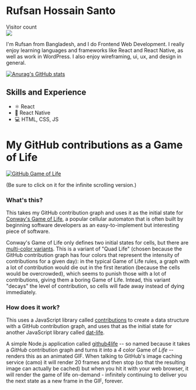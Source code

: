 # Rufsan Hossain Santo
<p> 
  Visitor count<br>
  <img src="https://profile-counter.glitch.me/RufsanHossain/count.svg" />
</p>

I'm Rufsan from Bangladesh, and I do Frontend Web Development. I really enjoy learning languages and frameworks like React and React Native, as well as work in WordPress. I also enjoy wireframing, ui, ux, and design in general.

[![Anurag's GitHub stats](https://github-readme-stats.vercel.app/api?username=RufsanHossain&show_icons=true&theme=github_dark)](https://github.com/anuraghazra/github-readme-stats)

## Skills and Experience
* ⚛ React
* 📱 React Native
* 💻 HTML, CSS, JS

# My GitHub contributions as a Game of Life

[![GitHub Game of Life](https://github4life.herokuapp.com/ethomson.gif?z=6)](https://github4life.herokuapp.com/RufsanHossain)

(Be sure to click on it for the infinite scrolling version.)

### What's this?

This takes my GitHub contribution graph and uses it as the initial state for [Conway's Game of Life](https://en.wikipedia.org/wiki/Conway%27s_Game_of_Life), a popular cellular automaton that is often built by beginning software developers as an easy-to-implement but interesting piece of software.

Conway's Game of Life only defines two initial states for cells, but there are [multi-color variants](https://conwaylife.com/ref/mniemiec/color.htm).  This is a variant of "Quad Life" (chosen because the GitHub contribution graph has four colors that represent the intensity of contributions for a given day): in the typical Game of Life rules, a graph with a lot of contribution would die out in the first iteration (because the cells would be overcrowded), which seems to punish those with a lot of contributions, giving them a boring Game of Life.  Intead, this variant "decays" the level of contribution, so cells will fade away instead of dying immediately.

### How does it work?

This uses a JavaScript library called [contributions](https://npmjs.com/contributions) to create a data structure with a GitHub contribution graph, and uses that as the initial state for another JavaScript library called [dat-life](http://npmjs.com/dat-life).

A simple Node.js application called [github4life](https://github.com/ethomson/github4life) -- so named because it takes a _GitHub_ contribution graph and turns it into a _4_ color Game of _Life_ -- renders this as an animated GIF.  When talking to GitHub's image caching service (camo) it will render 20 frames and then stop (so that the resulting image can actually be cached) but when you hit it with your web browser, it will render the game of life on-demand - infinitely continuing to deliver you the next state as a new frame in the GIF, forever.
